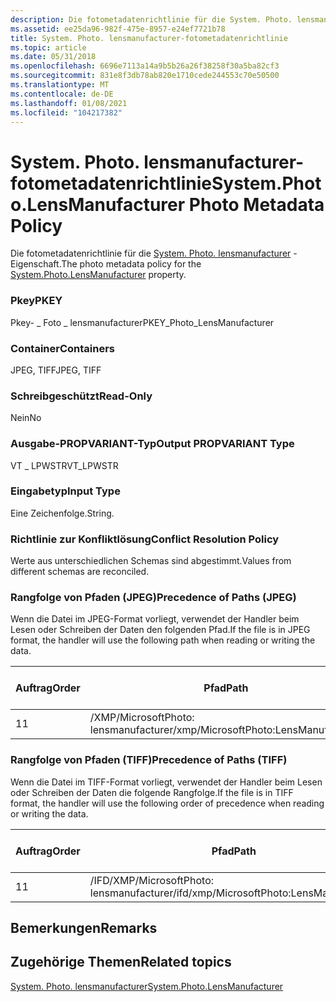 ```yaml
---
description: Die fotometadatenrichtlinie für die System. Photo. lensmanufacturer-Eigenschaft.
ms.assetid: ee25da96-982f-475e-8957-e24ef7721b78
title: System. Photo. lensmanufacturer-fotometadatenrichtlinie
ms.topic: article
ms.date: 05/31/2018
ms.openlocfilehash: 6696e7113a14a9b5b26a26f38258f30a5ba82cf3
ms.sourcegitcommit: 831e8f3db78ab820e1710cede244553c70e50500
ms.translationtype: MT
ms.contentlocale: de-DE
ms.lasthandoff: 01/08/2021
ms.locfileid: "104217382"
---
```

# <a name="systemphotolensmanufacturer-photo-metadata-policy"></a><span data-ttu-id="8f023-103">System. Photo. lensmanufacturer-fotometadatenrichtlinie</span><span class="sxs-lookup"><span data-stu-id="8f023-103">System.Photo.LensManufacturer Photo Metadata Policy</span></span>

<span data-ttu-id="8f023-104">Die fotometadatenrichtlinie für die [System. Photo. lensmanufacturer](../properties/props-system-photo-lensmanufacturer.md) -Eigenschaft.</span><span class="sxs-lookup"><span data-stu-id="8f023-104">The photo metadata policy for the [System.Photo.LensManufacturer](../properties/props-system-photo-lensmanufacturer.md) property.</span></span>

### <a name="pkey"></a><span data-ttu-id="8f023-105">Pkey</span><span class="sxs-lookup"><span data-stu-id="8f023-105">PKEY</span></span>

<span data-ttu-id="8f023-106">Pkey- \_ Foto \_ lensmanufacturer</span><span class="sxs-lookup"><span data-stu-id="8f023-106">PKEY\_Photo\_LensManufacturer</span></span>

### <a name="containers"></a><span data-ttu-id="8f023-107">Container</span><span class="sxs-lookup"><span data-stu-id="8f023-107">Containers</span></span>

<span data-ttu-id="8f023-108">JPEG, TIFF</span><span class="sxs-lookup"><span data-stu-id="8f023-108">JPEG, TIFF</span></span>

### <a name="read-only"></a><span data-ttu-id="8f023-109">Schreibgeschützt</span><span class="sxs-lookup"><span data-stu-id="8f023-109">Read-Only</span></span>

<span data-ttu-id="8f023-110">Nein</span><span class="sxs-lookup"><span data-stu-id="8f023-110">No</span></span>

### <a name="output-propvariant-type"></a><span data-ttu-id="8f023-111">Ausgabe-PROPVARIANT-Typ</span><span class="sxs-lookup"><span data-stu-id="8f023-111">Output PROPVARIANT Type</span></span>

<span data-ttu-id="8f023-112">VT \_ LPWSTR</span><span class="sxs-lookup"><span data-stu-id="8f023-112">VT\_LPWSTR</span></span>

### <a name="input-type"></a><span data-ttu-id="8f023-113">Eingabetyp</span><span class="sxs-lookup"><span data-stu-id="8f023-113">Input Type</span></span>

<span data-ttu-id="8f023-114">Eine Zeichenfolge.</span><span class="sxs-lookup"><span data-stu-id="8f023-114">String.</span></span>

### <a name="conflict-resolution-policy"></a><span data-ttu-id="8f023-115">Richtlinie zur Konfliktlösung</span><span class="sxs-lookup"><span data-stu-id="8f023-115">Conflict Resolution Policy</span></span>

<span data-ttu-id="8f023-116">Werte aus unterschiedlichen Schemas sind abgestimmt.</span><span class="sxs-lookup"><span data-stu-id="8f023-116">Values from different schemas are reconciled.</span></span>

### <a name="precedence-of-paths-jpeg"></a><span data-ttu-id="8f023-117">Rangfolge von Pfaden (JPEG)</span><span class="sxs-lookup"><span data-stu-id="8f023-117">Precedence of Paths (JPEG)</span></span>

<span data-ttu-id="8f023-118">Wenn die Datei im JPEG-Format vorliegt, verwendet der Handler beim Lesen oder Schreiben der Daten den folgenden Pfad.</span><span class="sxs-lookup"><span data-stu-id="8f023-118">If the file is in JPEG format, the handler will use the following path when reading or writing the data.</span></span>



| <span data-ttu-id="8f023-119">Auftrag</span><span class="sxs-lookup"><span data-stu-id="8f023-119">Order</span></span> | <span data-ttu-id="8f023-120">Pfad</span><span class="sxs-lookup"><span data-stu-id="8f023-120">Path</span></span>                                 | <span data-ttu-id="8f023-121">Datenträger Format</span><span class="sxs-lookup"><span data-stu-id="8f023-121">Disk Format</span></span> | <span data-ttu-id="8f023-122">Erforderlich</span><span class="sxs-lookup"><span data-stu-id="8f023-122">Required</span></span> |
|-------|--------------------------------------|-------------|----------|
| <span data-ttu-id="8f023-123">1</span><span class="sxs-lookup"><span data-stu-id="8f023-123">1</span></span>     | <span data-ttu-id="8f023-124">/XMP/MicrosoftPhoto: lensmanufacturer</span><span class="sxs-lookup"><span data-stu-id="8f023-124">/xmp/MicrosoftPhoto:LensManufacturer</span></span> | <span data-ttu-id="8f023-125">Unicode</span><span class="sxs-lookup"><span data-stu-id="8f023-125">Unicode</span></span>     | <span data-ttu-id="8f023-126">Ja</span><span class="sxs-lookup"><span data-stu-id="8f023-126">Yes</span></span>      |



 

### <a name="precedence-of-paths-tiff"></a><span data-ttu-id="8f023-127">Rangfolge von Pfaden (TIFF)</span><span class="sxs-lookup"><span data-stu-id="8f023-127">Precedence of Paths (TIFF)</span></span>

<span data-ttu-id="8f023-128">Wenn die Datei im TIFF-Format vorliegt, verwendet der Handler beim Lesen oder Schreiben der Daten die folgende Rangfolge.</span><span class="sxs-lookup"><span data-stu-id="8f023-128">If the file is in TIFF format, the handler will use the following order of precedence when reading or writing the data.</span></span>



| <span data-ttu-id="8f023-129">Auftrag</span><span class="sxs-lookup"><span data-stu-id="8f023-129">Order</span></span> | <span data-ttu-id="8f023-130">Pfad</span><span class="sxs-lookup"><span data-stu-id="8f023-130">Path</span></span>                                     | <span data-ttu-id="8f023-131">Datenträger Format</span><span class="sxs-lookup"><span data-stu-id="8f023-131">Disk Format</span></span> | <span data-ttu-id="8f023-132">Erforderlich</span><span class="sxs-lookup"><span data-stu-id="8f023-132">Required</span></span> |
|-------|------------------------------------------|-------------|----------|
| <span data-ttu-id="8f023-133">1</span><span class="sxs-lookup"><span data-stu-id="8f023-133">1</span></span>     | <span data-ttu-id="8f023-134">/IFD/XMP/MicrosoftPhoto: lensmanufacturer</span><span class="sxs-lookup"><span data-stu-id="8f023-134">/ifd/xmp/MicrosoftPhoto:LensManufacturer</span></span> | <span data-ttu-id="8f023-135">Unicode</span><span class="sxs-lookup"><span data-stu-id="8f023-135">Unicode</span></span>     | <span data-ttu-id="8f023-136">Ja</span><span class="sxs-lookup"><span data-stu-id="8f023-136">Yes</span></span>      |



 

## <a name="remarks"></a><span data-ttu-id="8f023-137">Bemerkungen</span><span class="sxs-lookup"><span data-stu-id="8f023-137">Remarks</span></span>

## <a name="related-topics"></a><span data-ttu-id="8f023-138">Zugehörige Themen</span><span class="sxs-lookup"><span data-stu-id="8f023-138">Related topics</span></span>

<dl> <dt>

[<span data-ttu-id="8f023-139">System. Photo. lensmanufacturer</span><span class="sxs-lookup"><span data-stu-id="8f023-139">System.Photo.LensManufacturer</span></span>](../properties/props-system-photo-lensmanufacturer.md)
</dt> </dl>

 

 
